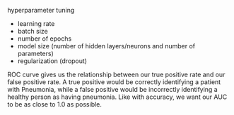 
hyperparameter tuning
  + learning rate
  + batch size
  + number of epochs
  + model size (number of hidden layers/neurons and number of parameters)
  + regularization (dropout)



ROC curve gives us the relationship between our true positive rate and our false positive rate. A true positive would be correctly identifying a patient with Pneumonia, while a false positive would be incorrectly identifying a healthy person as having pneumonia. Like with accuracy, we want our AUC to be as close to 1.0 as possible.
